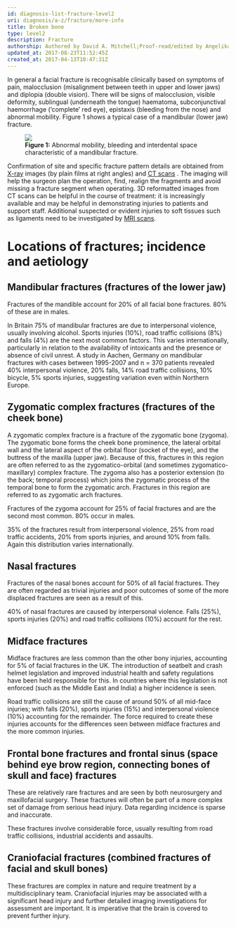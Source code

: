 ```yaml
---
id: diagnosis-list-fracture-level2
uri: diagnosis/a-z/fracture/more-info
title: Broken bone
type: level2
description: Fracture
authorship: Authored by David A. Mitchell;Proof-read/edited by Angelika Sebald
updated_at: 2017-08-23T11:52:45Z
created_at: 2017-04-13T10:47:31Z
---
```


<p>In general a facial fracture is recognisable clinically based
    on symptoms of pain, malocclusion (misalignment between teeth
    in upper and lower jaws) and diplopia (double vision). There
    will be signs of malocclusion, visible deformity, sublingual
    (underneath the tongue) haematoma, subconjunctival haemorrhage
    (‘complete’ red eye), epistaxis (bleeding from the nose)
    and abnormal mobility. Figure 1 shows a typical case of a
    mandibular (lower jaw) fracture.</p>
<figure><img src="/diagnosis/a-z/fracture/more-info/figure1.jpg">
    <figcaption><strong>Figure 1:</strong> Abnormal mobility, bleeding and
        interdental space characteristic of a mandibular fracture.</figcaption>
</figure>
<p>Confirmation of site and specific fracture pattern details are
    obtained from <a href="/diagnosis/tests/x-ray">X-ray</a>    images (by plain films at right angles) and <a href="/diagnosis/tests/ct-scans">CT scans</a>    . The imaging will help the surgeon plan the operation, find,
    realign the fragments and avoid missing a fracture segment
    when operating. 3D reformatted images from CT scans can be
    helpful in the course of treatment: it is increasingly available
    and may be helpful in demonstrating injuries to patients
    and support staff. Additional suspected or evident injuries
    to soft tissues such as ligaments need to be investigated
    by <a href="/diagnosis/tests/mri">MRI scans</a>.</p>
<h1 id="locations-of-fractures-incidence-and-aetiology">Locations of fractures; incidence and aetiology</h1>
<h2>Mandibular fractures (fractures of the lower jaw)</h2>
<p>Fractures of the mandible account for 20% of all facial bone
    fractures. 80% of these are in males.</p>
<p>In Britain 75% of mandibular fractures are due to interpersonal
    violence, usually involving alcohol. Sports injuries (10%),
    road traffic collisions (8%) and falls (4%) are the next
    most common factors. This varies internationally, particularly
    in relation to the availability of intoxicants and the presence
    or absence of civil unrest. A study in Aachen, Germany on
    mandibular fractures with cases between 1995-2007 and n =
    370 patients revealed 40% interpersonal violence, 20% falls,
    14% road traffic collisions, 10% bicycle, 5% sports injuries,
    suggesting variation even within Northern Europe.</p>
<h2>Zygomatic complex fractures (fractures of the cheek bone)</h2>
<p>A zygomatic complex fracture is a fracture of the zygomatic bone
    (zygoma). The zygomatic bone forms the cheek bone prominence,
    the lateral orbital wall and the lateral aspect of the orbital
    floor (socket of the eye), and the buttress of the maxilla
    (upper jaw). Because of this, fractures in this region are
    often referred to as the zygomatico-orbital (and sometimes
    zygomatico-maxillary) complex fracture. The zygoma also has
    a posterior extension (to the back; temporal process) which
    joins the zygomatic process of the temporal bone to form
    the zygomatic arch. Fractures in this region are referred
    to as zygomatic arch fractures.</p>
<p>Fractures of the zygoma account for 25% of facial fractures and
    are the second most common. 80% occur in males.</p>
<p>35% of the fractures result from interpersonal violence, 25%
    from road traffic accidents, 20% from sports injuries, and
    around 10% from falls. Again this distribution varies internationally.</p>
<h2>Nasal fractures</h2>
<p>Fractures of the nasal bones account for 50% of all facial fractures.
    They are often regarded as trivial injuries and poor outcomes
    of some of the more displaced fractures are seen as a result
    of this.</p>
<p>40% of nasal fractures are caused by interpersonal violence.
    Falls (25%), sports injuries (20%) and road traffic collisions
    (10%) account for the rest.</p>
<h2>Midface fractures</h2>
<p>Midface fractures are less common than the other bony injuries,
    accounting for 5% of facial fractures in the UK. The introduction
    of seatbelt and crash helmet legislation and improved industrial
    health and safety regulations have been held responsible
    for this. In countries where this legislation is not enforced
    (such as the Middle East and India) a higher incidence is
    seen.</p>
<p>Road traffic collisions are still the cause of around 50% of
    all mid-face injuries; with falls (20%), sports injuries
    (15%) and interpersonal violence (10%) accounting for the
    remainder. The force required to create these injuries accounts
    for the differences seen between midface fractures and the
    more common injuries.</p>
<h2>Frontal bone fractures and frontal sinus (space behind eye brow
    region, connecting bones of skull and face) fractures</h2>
<p>These are relatively rare fractures and are seen by both neurosurgery
    and maxillofacial surgery. These fractures will often be
    part of a more complex set of damage from serious head injury.
    Data regarding incidence is sparse and inaccurate.</p>
<p>These fractures involve considerable force, usually resulting
    from road traffic collisions, industrial accidents and assaults.</p>
<h2>Craniofacial fractures (combined fractures of facial and skull
    bones)</h2>
<p>These fractures are complex in nature and require treatment by
    a multidisciplinary team. Craniofacial injuries may be associated
    with a significant head injury and further detailed imaging
    investigations for assessment are important. It is imperative
    that the brain is covered to prevent further injury.</p>
